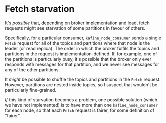 # Fetch starvation

It's _possible_ that, depending on broker implementation and load, fetch requests might see starvation of some
partitions in favour of others.

Specifically, for a particular consumer, `kafine_node_consumer` sends a single `Fetch` request for all of the topics and
partitions where that node is the leader (or read replica). The order in which the broker fulfils the topics and
partitions in the request is implementation-defined. If, for example, one of the partitions is particularly busy, it's
possible that the broker only ever responds with messages for that partition, and we never see messages for any of the
other partitions.

It _might_ be possible to shuffle the topics and partitions in the `Fetch` request. However, partitions are nested
inside topics, so I suspect that wouldn't be particularly fine-grained.

_If_ this kind of starvation becomes a problem, one possible solution (which we have not implemented) is to have more
than one `kafine_node_consumer` for each node, so that each `Fetch` request is fairer, for some definition of "fairer".
